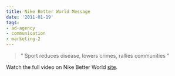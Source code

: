 ```yaml
---
title: Nike Better World Message
date: '2011-01-19'
tags:
- ad-agency
- communication
- marketing-2
---
```


>" Sport reduces disease, lowers crimes, rallies communities "

Watch the full video on Nike Better World [site](http://nikebetterworld.com/index).
